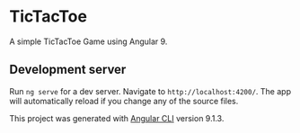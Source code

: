 # TicTacToe

A simple TicTacToe Game using Angular 9.







## Development server

Run `ng serve` for a dev server. Navigate to `http://localhost:4200/`. The app will automatically reload if you change any of the source files.

This project was generated with [Angular CLI](https://github.com/angular/angular-cli) version 9.1.3.
